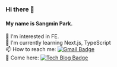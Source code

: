 ### Hi there 👋
#### My name is Sangmin Park.

🤔 I'm interested in FE.<br>
🌱 I'm currently learning Next.js, TypeScript<br />
📫 How to reach me:     [![Gmail Badge](https://img.shields.io/badge/Gmail-d14836?style=flat-square&logo=Gmail&logoColor=white&link=mailto:iamsangminpark@gmail.com)](mailto:iamsangminpark@gmail.com)<br />
🙌 Come here:      [![Tech Blog Badge](http://img.shields.io/badge/-Tech%20blog-black?style=flat-square&logo=github&link=https://steadily-worked.tistory.com/)](https://steadily-worked.com/)

<!--
**steadily-worked/steadily-worked** is a ✨ _special_ ✨ repository because its `README.md` (this file) appears on your GitHub profile.

Here are some ideas to get you started:

- 🔭 I’m currently working on ...
- 🌱 I’m currently learning ...
- 👯 I’m looking to collaborate on ...
- 🤔 I’m looking for help with ...
- 💬 Ask me about ...
- 📫 How to reach me: ...
- 😄 Pronouns: ...
- ⚡ Fun fact: ...
-->
